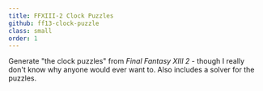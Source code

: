 ```yaml
---
title: FFXIII-2 Clock Puzzles
github: ff13-clock-puzzle
class: small
order: 1
---
```


Generate "the clock puzzles" from *Final Fantasy XIII 2* - though I really don't know why anyone would ever want to.
Also includes a solver for the puzzles.
